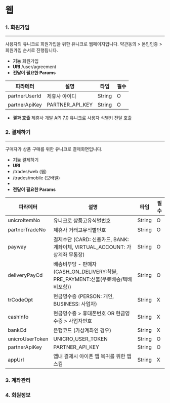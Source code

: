 # 웹

### 1. 회원가입

***

사용자의 유니크로 회원가입을 위한 유니크로 웹페이지입니다. 약관동의 > 본인인증 > 회원가입 순서로 진행됩니다.

* **기능** 회원가입
* **URI** /user/agreement
* **전달이 필요한 Params**

| 파라메터          | 설명                | 타입     | 필수 |
| ------------- | ----------------- | ------ | -- |
| partnerUserId | 제휴사 아이디           | String | O  |
| partnerApiKey | PARTNER\_API\_KEY | String | O  |

* **결과 호출** 제휴사 개발 API 7.0 유니크로 사용자 식별키 전달 호출

### 2. 결제하기

***

구매자가 상품 구매를 위한 유니크로 결제화면입니다.

* **기능** 결제하기
* **URI**
* /trades/web (웹)
* /trades/mobile (모바일)
*
* **전달이 필요한 Params**

| 파라메터            | 설명                                                               | 타입     | 필수 |
| --------------- | ---------------------------------------------------------------- | ------ | -- |
| unicroItemNo    | 유니크로 상품고유식별번호                                                    | String | O  |
| partnerTradeNo  | 제휴사 거래고유식별번호                                                     | String | O  |
| payway          | 결제수단 (CARD: 신용카드, BANK: 계좌이체, VIRTUAL\_ACCOUNT: 가상계좌 무통장)        | String | O  |
| deliveryPayCd   | 배송비부담 - 판매자 (CASH\_ON\_DELIVERY:착불, PRE\_PAYMENT:선불(무료배송/택배비포함)) | String | O  |
| trCodeOpt       | 현금영수증 (PERSON: 개인, BUSINESS: 사업자)                                | String | X  |
| cashInfo        | 현금영수증 > 휴대폰번호 OR 현금영수증 > 사업자번호                                   | String | X  |
| bankCd          | 은행코드 (가상계좌인 경우)                                                  | String | X  |
| unicroUserToken | UNICRO\_USER\_TOKEN                                              | String | O  |
| partnerApiKey   | PARTNER\_API\_KEY                                                | String | O  |
| appUrl   | 앱내 결제시 아이폰 앱 복귀를 위한 앱스킴                                             | String | X  |


### 3. 계좌관리

### 4. 회원정보
